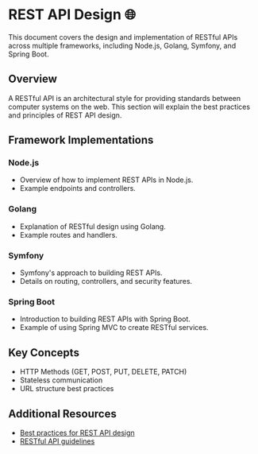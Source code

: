 # REST API Design 🌐

This document covers the design and implementation of RESTful APIs across multiple frameworks, including Node.js, Golang, Symfony, and Spring Boot.

## Overview
A RESTful API is an architectural style for providing standards between computer systems on the web. This section will explain the best practices and principles of REST API design.

## Framework Implementations

### Node.js
- Overview of how to implement REST APIs in Node.js.
- Example endpoints and controllers.

### Golang
- Explanation of RESTful design using Golang.
- Example routes and handlers.

### Symfony
- Symfony's approach to building REST APIs.
- Details on routing, controllers, and security features.

### Spring Boot
- Introduction to building REST APIs with Spring Boot.
- Example of using Spring MVC to create RESTful services.

## Key Concepts
- HTTP Methods (GET, POST, PUT, DELETE, PATCH)
- Stateless communication
- URL structure best practices

## Additional Resources
- [Best practices for REST API design](https://stackoverflow.blog/2020/03/02/best-practices-for-rest-api-design/)
- [RESTful API guidelines](https://learn.microsoft.com/en-us/azure/architecture/best-practices/api-design)
